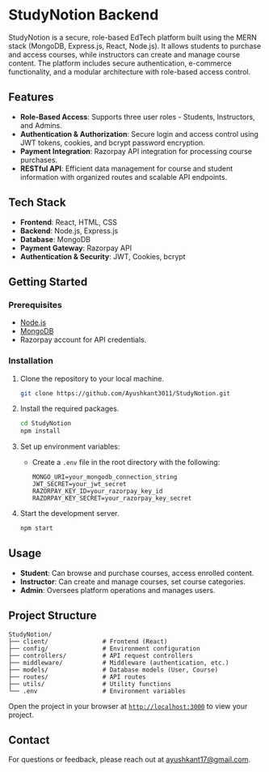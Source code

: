 # StudyNotion Backend

StudyNotion is a secure, role-based EdTech platform built using the MERN stack (MongoDB, Express.js, React, Node.js). It allows students to purchase and access courses, while instructors can create and manage course content. The platform includes secure authentication, e-commerce functionality, and a modular architecture with role-based access control.

## Features

- **Role-Based Access**: Supports three user roles - Students, Instructors, and Admins.
- **Authentication & Authorization**: Secure login and access control using JWT tokens, cookies, and bcrypt password encryption.
- **Payment Integration**: Razorpay API integration for processing course purchases.
- **RESTful API**: Efficient data management for course and student information with organized routes and scalable API endpoints.


## Tech Stack

- **Frontend**: React, HTML, CSS
- **Backend**: Node.js, Express.js
- **Database**: MongoDB
- **Payment Gateway**: Razorpay API
- **Authentication & Security**: JWT, Cookies, bcrypt

## Getting Started

### Prerequisites
- [Node.js](https://nodejs.org/)
- [MongoDB](https://www.mongodb.com/)
- Razorpay account for API credentials.


### Installation

1. Clone the repository to your local machine.
    ```sh
    git clone https://github.com/Ayushkant3011/StudyNotion.git
    ```

2. Install the required packages.
    ```sh
    cd StudyNotion
    npm install
    ```

3. Set up environment variables:
   - Create a `.env` file in the root directory with the following:
     ```
     MONGO_URI=your_mongodb_connection_string
     JWT_SECRET=your_jwt_secret
     RAZORPAY_KEY_ID=your_razorpay_key_id
     RAZORPAY_KEY_SECRET=your_razorpay_key_secret
     ```
4. Start the development server.
    ```sh
    npm start
    ```

## Usage

- **Student**: Can browse and purchase courses, access enrolled content.
- **Instructor**: Can create and manage courses, set course categories.
- **Admin**: Oversees platform operations and manages users.


## Project Structure

```
StudyNotion/
├── client/               # Frontend (React)
├── config/               # Environment configuration
├── controllers/          # API request controllers
├── middleware/           # Middleware (authentication, etc.)
├── models/               # Database models (User, Course)
├── routes/               # API routes
├── utils/                # Utility functions
└── .env                  # Environment variables
```





Open the project in your browser at [`http://localhost:3000`](http://localhost:3000) to view your project.




## Contact

For questions or feedback, please reach out at [ayushkant17@gmail.com](mailto:ayushkant17@gmail.com).
